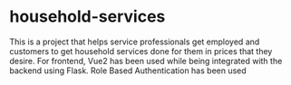 # household-services
This is a project that helps service professionals get employed and customers to get household services done for them in prices that they desire. For frontend, Vue2 has been used while being integrated with the backend using Flask.
Role Based Authentication has been used
